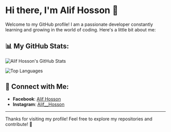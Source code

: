 # Hi there, I'm **Alif Hosson** 👋

Welcome to my GitHub profile! I am a passionate developer constantly learning and growing in the world of coding. Here's a little bit about me:

## 📊 My GitHub Stats:
![Alif Hosson's GitHub Stats](https://github-readme-stats.vercel.app/api?username=Alifhosson&show_icons=true&theme=radical)

![Top Languages](https://github-readme-stats.vercel.app/api/top-langs/?username=Alifhosson&layout=compact&theme=radical)

## 🌟 Connect with Me:
- **Facebook**: [Alif Hosson](https://facebook.com/Alifhosson.xxx)
- **Instagram**: [Alif__Hosson](https://instagram.com/Alif__Hosson)

---

Thanks for visiting my profile! Feel free to explore my repositories and contribute! 🚀
